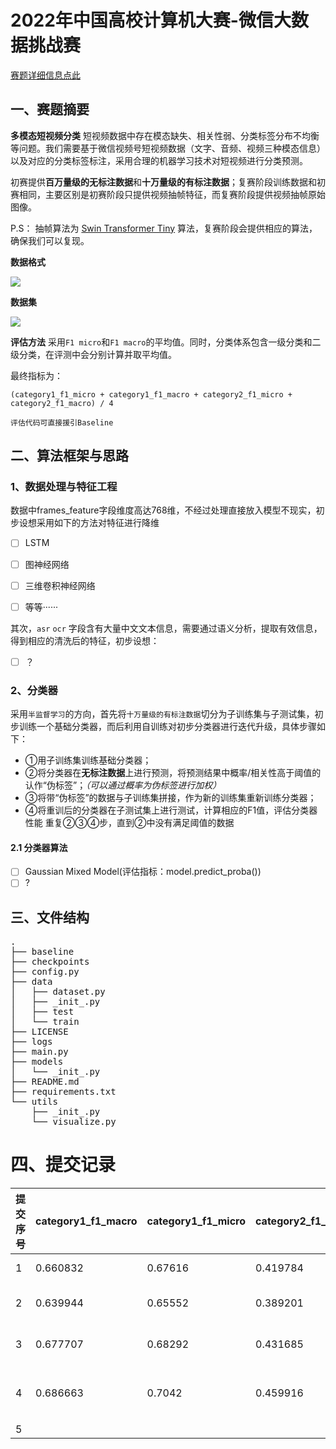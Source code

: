 # 2022年中国高校计算机大赛-微信大数据挑战赛

[赛题详细信息点此](https://algo.weixin.qq.com/)

## 一、赛题摘要
**多模态短视频分类**
短视频数据中存在模态缺失、相关性弱、分类标签分布不均衡等问题。我们需要基于微信视频号短视频数据（文字、音频、视频三种模态信息）以及对应的分类标签标注，采用合理的机器学习技术对短视频进行分类预测。

初赛提供**百万量级的无标注数据**和**十万量级的有标注数据**；复赛阶段训练数据和初赛相同，主要区别是初赛阶段只提供视频抽帧特征，而复赛阶段提供视频抽帧原始图像。

P.S： 抽帧算法为 [Swin Transformer Tiny](https://zhuanlan.zhihu.com/p/361366090) 算法，复赛阶段会提供相应的算法，确保我们可以复现。

**数据格式**


![](https://tc.pengchen.tech/img/20220515204738.png)

**数据集**

![](https://tc.pengchen.tech/img/20220515204956.png)

**评估方法**
采用`F1 micro`和`F1 macro`的平均值。同时，分类体系包含一级分类和二级分类，在评测中会分别计算并取平均值。

最终指标为：

`(category1_f1_micro + category1_f1_macro + category2_f1_micro + category2_f1_macro) / 4`

```
评估代码可直接援引Baseline
```

## 二、算法框架与思路
### 1、数据处理与特征工程
数据中frames_feature字段维度高达768维，不经过处理直接放入模型不现实，初步设想采用如下的方法对特征进行降维
- [ ] LSTM
- [ ] 图神经网络
- [ ] 三维卷积神经网络
- [ ] 等等······



其次，`asr` `ocr` 字段含有大量中文文本信息，需要通过语义分析，提取有效信息，得到相应的清洗后的特征，初步设想：
- [ ] ？

### 2、分类器

采用`半监督学习`的方向，首先将`十万量级的有标注数据`切分为子训练集与子测试集，初步训练一个基础分类器，而后利用自训练对初步分类器进行迭代升级，具体步骤如下：

- ①用子训练集训练基础分类器；
- ②将分类器在**无标注数据**上进行预测，将预测结果中概率/相关性高于阈值的认作“伪标签”；*（可以通过概率为伪标签进行加权）*
- ③将带“伪标签”的数据与子训练集拼接，作为新的训练集重新训练分类器；
- ④将重训后的分类器在子测试集上进行测试，计算相应的F1值，评估分类器性能
  重复②③④步，直到②中没有满足阈值的数据

#### 2.1 分类器算法

- [ ] Gaussian Mixed Model(评估指标：model.predict_proba())
- [ ] ?

## 三、文件结构

<pre>
.
├── baseline
├── checkpoints
├── config.py
├── data
│   ├── dataset.py
│   ├── _init_.py
│   ├── test
│   └── train
├── LICENSE
├── logs
├── main.py
├── models
│   └── _init_.py
├── README.md
├── requirements.txt
└── utils
    ├── _init_.py
    └── visualize.py
</pre>



# 四、提交记录
| 提交序号  | category1_f1_macro | category1_f1_micro | category2_f1_macro | category2_f1_micro | 得分       | 提交方案                   |
| -------- |--------------------|--------------------|--------------------|--------------------|-----------|---------------------------|
| 1        | 0.660832           | 0.67616            | 0.419784           | 0.54980            | 0.576644  | Baseline: Pure            |
| 2        | 0.639944           | 0.65552            | 0.389201           | 0.52444            | 0.552276  | Baseline: macBERT -> PERT |
| 3        | 0.677707           | 0.68292            | 0.431685           | 0.55224            | 0.586138  | Baseline: BERT -> ERNIE   |
| 4        | 0.686663           | 0.7042             | 0.459916           | 0.577              |0.606945   | Baseline：ERNIE -> Roberta, +asr |
| 5        |                    |                    |                    |                    |           |                           |
